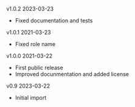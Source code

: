 v1.0.2 2023-03-23
  - Fixed documentation and tests

v1.0.1 2021-03-23 
  - Fixed role name

v1.0.0 2021-03-22 
  - First public release
  - Improved docunmentation and added license

v0.9  2023-03-22 
  - Initial import
